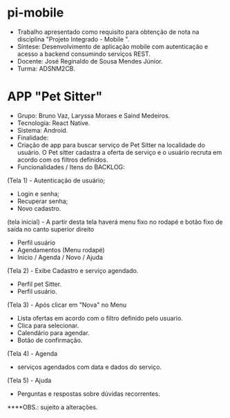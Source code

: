 # pi-mobile

* Trabalho apresentado como requisito para obtenção de nota na disciplina "Projeto Integrado - Mobile ".
* Síntese: Desenvolvimento de aplicação mobile com autenticação e acesso a backend consumindo serviços REST.
* Docente: José Reginaldo de Sousa Mendes Júnior.
* Turma: ADSNM2CB.

# APP "Pet Sitter"
* Grupo: Bruno Vaz, Laryssa Moraes e Saind Medeiros.
* Tecnologia: React Native.
* Sistema: Android.
* Finalidade:
* Criação de app para buscar serviço de Pet Sitter na localidade do usuário. O Pet sitter cadastra a oferta de serviço e o usuário recruta em acordo com os filtros definidos.
* Funcionalidades / Itens do BACKLOG:

(Tela 1) - Autenticação de usuário;
  - Login e senha;          
  - Recuperar senha;
  - Novo cadastro.
    
(tela inicial) -  A partir desta tela haverá menu fixo no rodapé e botão fixo de saída no canto superior direito
  - Perfil usuário
  - Agendamentos
(Menu rodapé)
- Inicio / Agenda / Novo / Ajuda 

(Tela 2) - Exibe Cadastro e serviço agendado.
  - Perfil pet Sitter.
  - Perfil usuário.

(Tela 3) - Após clicar em "Nova" no Menu
  - Lista ofertas em acordo com o filtro definido pelo usuario.
  - Clica para selecionar.
  - Calendário para agendar.
  - Botão de confirmação.
    
(Tela 4) - Agenda
  - serviços agendados com data e dados do serviço.

(Tela 5) - Ajuda
  - Perguntas e respostas sobre dúvidas recorrentes.


****OBS.: sujeito a alterações.
